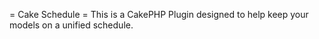 = Cake Schedule = 
This is a CakePHP Plugin designed to help keep your models on a unified schedule.